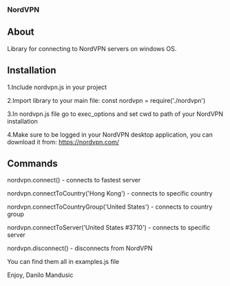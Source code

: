 ### NordVPN

## About
Library for connecting to NordVPN servers on windows OS. 

## Installation
1.Include nordvpn.js in your project

2.Import library to your main file: const nordvpn = require('./nordvpn')

3.In nordvpn.js file go to exec_options and set cwd to path of your NordVPN installation

4.Make sure to be logged in your NordVPN desktop application, you can download it from: https://nordvpn.com/

## Commands
nordvpn.connect() - connects to fastest server

nordvpn.connectToCountry('Hong Kong') - connects to specific country

nordvpn.connectToCountryGroup('United States') - connects to country group

nordvpn.connectToServer('United States #3710') - connects to specific server

nordvpn.disconnect() - disconnects from NordVPN

You can find them all in examples.js file

Enjoy,
Danilo Mandusic


